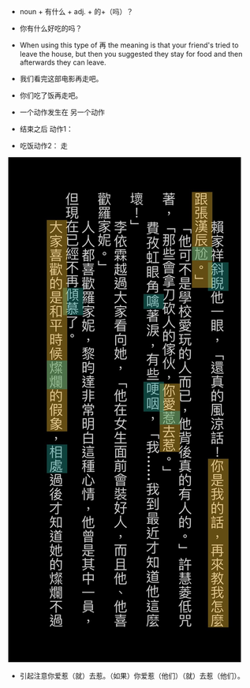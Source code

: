 - noun + 有什么 + adj. + 的+（吗）？
- 你有什么好吃的吗？

- When using this type of 再 the meaning is that your friend's tried to leave the house, but then you suggested they stay for food and then afterwards they can leave.
- 我们看完这部电影再走吧。
- 你们吃了饭再走吧。
- 一个动作发生在 另一个动作 
- 结束之后 动作1： 
- 吃饭动作2： 走

![](images/2021-01-11-07-37-28.png)
- 引起注意你爱惹（就）去惹。（如果）你爱惹（他们）（就）去惹（他们）。